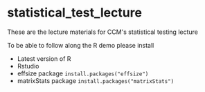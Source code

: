 # statistical_test_lecture
These are the lecture materials for CCM's statistical testing lecture

To be able to follow along the R demo please install

+ Latest version of R
+ Rstudio
+ effsize package `install.packages("effsize")`
+ matrixStats package `install.packages("matrixStats")`
